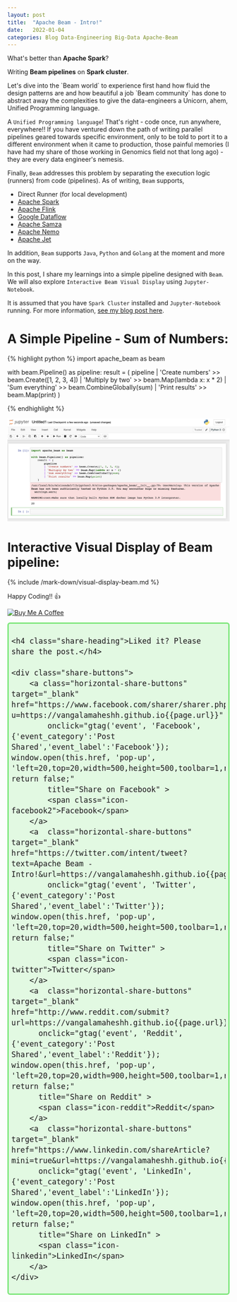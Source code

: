 ```yaml
---
layout: post
title:  "Apache Beam - Intro!"
date:   2022-01-04
categories: Blog Data-Engineering Big-Data Apache-Beam  
---
```


<p>What's better than <b>Apache Spark</b>?</p>
<p>Writing <b>Beam pipelines</b> on <b>Spark cluster</b>.</p>
Let's dive into the `Beam world` to experience first hand how fluid the design patterns are and how beautiful a job `Beam community` has done to abstract away the complexities to give the data-engineers a Unicorn, ahem, Unified Programming language.

A `Unified Programming language`! That's right - code once, run anywhere, everywhere!! If you have ventured down the path of writing parallel pipelines geared towards specific environment, only to be told to port it to a different environment when it came to production, those painful memories (I have had my share of those working in Genomics field not that long ago) - they are every data engineer's nemesis.

Finally, `Beam` addresses this problem by separating the execution logic (runners) from code (pipelines). As of writing, `Beam` supports,

- Direct Runner (for local development)
- <a href="https://spark.apache.org/" target="_blank">Apache Spark</a>
- <a href="https://flink.apache.org/" target="_blank">Apache Flink</a>
- <a href="https://cloud.google.com/blog/topics/developers-practitioners/dataflow-backbone-data-analytics" target="_blank">Google Dataflow</a>
- <a href="https://samza.apache.org/" target="_blank">Apache Samza</a>
- <a href="https://nemo.apache.org/" target="_blank">Apache Nemo</a>
- <a href="https://jet-start.sh/" target="_blank">Apache Jet</a>

In addition, `Beam` supports `Java`, `Python` and `Golang` at the moment and more on the way. 

In this post, I share my learnings into a simple pipeline designed with `Beam`. We will also explore `Interactive Beam Visual Display` using `Jupyter-Notebook`.

It is assumed that you have `Spark Cluster` installed and `Jupyter-Notebook` running. For more information, <a href="https://vangalamaheshh.github.io/blog/data-engineering/big-data/apache-spark/2022/01/03/apache-spark-installation.html" target="_blank">see my blog post here</a>.

A Simple Pipeline - Sum of Numbers:
===================================

{% highlight python %}
import apache_beam as beam

with beam.Pipeline() as pipeline:
    result = (
        pipeline
        | 'Create numbers' >> beam.Create([1, 2, 3, 4])
        | 'Multiply by two' >> beam.Map(lambda x: x * 2)
        | 'Sum everything' >> beam.CombineGlobally(sum)
        | 'Print results' >> beam.Map(print)
    )

{% endhighlight %}

![notebook1](/assets/images/beam-intro-1.png)

Interactive Visual Display of Beam pipeline:
============================================

{% include /mark-down/visual-display-beam.md %}

Happy Coding!! :+1:

<a href="https://www.buymeacoffee.com/MaheshVangala" target="_blank"><img src="https://cdn.buymeacoffee.com/buttons/default-orange.png" alt="Buy Me A Coffee" height="41" width="174"></a>

<div id="share-bar">

    <h4 class="share-heading">Liked it? Please share the post.</h4>

    <div class="share-buttons">
        <a class="horizontal-share-buttons" target="_blank" href="https://www.facebook.com/sharer/sharer.php?u=https://vangalamaheshh.github.io{{page.url}}" 
            onclick="gtag('event', 'Facebook', {'event_category':'Post Shared','event_label':'Facebook'}); window.open(this.href, 'pop-up', 'left=20,top=20,width=500,height=500,toolbar=1,resizable=0'); return false;"
            title="Share on Facebook" >
            <span class="icon-facebook2">Facebook</span>
        </a>
        <a  class="horizontal-share-buttons" target="_blank" href="https://twitter.com/intent/tweet?text=Apache Beam - Intro!&url=https://vangalamaheshh.github.io{{page.url}}"
            onclick="gtag('event', 'Twitter', {'event_category':'Post Shared','event_label':'Twitter'}); window.open(this.href, 'pop-up', 'left=20,top=20,width=500,height=500,toolbar=1,resizable=0'); return false;"
            title="Share on Twitter" >
            <span class="icon-twitter">Twitter</span>
        </a>
        <a  class="horizontal-share-buttons" target="_blank" href="http://www.reddit.com/submit?url=https://vangalamaheshh.github.io{{page.url}}"
          onclick="gtag('event', 'Reddit', {'event_category':'Post Shared','event_label':'Reddit'}); window.open(this.href, 'pop-up', 'left=20,top=20,width=900,height=500,toolbar=1,resizable=0'); return false;"
          title="Share on Reddit" >
          <span class="icon-reddit">Reddit</span>
        </a>
        <a  class="horizontal-share-buttons" target="_blank" href="https://www.linkedin.com/shareArticle?mini=true&url=https://vangalamaheshh.github.io{{page.url}}"
          onclick="gtag('event', 'LinkedIn', {'event_category':'Post Shared','event_label':'LinkedIn'}); window.open(this.href, 'pop-up', 'left=20,top=20,width=500,height=500,toolbar=1,resizable=0'); return false;"
          title="Share on LinkedIn" >
          <span class="icon-linkedin">LinkedIn</span>
        </a>
    </div>

</div>
<style type="text/css">
/* Share Bar */
#share-bar {
    font-size: 20px;
    border: 3px solid #7de77b;
    border-radius: 0.3em;
    padding: 0.3em;
    background: rgba(125,231,123,.21)
}

.share-heading {
    margin-top: 0px;
}

/* Title */
#share-bar h4 {
    margin-bottom: 10px;
    font-weight: 500;
}

/* All buttons */
.share-buttons {
}

.horizontal-share-buttons {
    border: 1px solid #928b8b;
    border-radius: 0.2em;
    padding: 0.2em;
    margin-right: 0.2em;
    line-height: 2em;
}

/* Each button */
.share-button {
    margin: 0px;
    margin-bottom: 10px;
    margin-right: 3px;
    border: 1px solid #D3D6D2;
    padding: 5px 10px 5px 10px;
}
.share-button:hover {
    opacity: 1;
    color: #ffffff;
}

/* Facebook button */
.icon-facebook2 {
    color: #3b5998;
}

.icon-facebook2:hover {
    background-color: #3b5998;
    color: white;
}

/* Twitter button */
.icon-twitter {
    color: #55acee;
}
.icon-twitter:hover {
    background-color: #55acee;
    color: white;
}

/* Reddit button */
.icon-reddit {
    color: #ff4500;
}
.icon-reddit:hover {
    background-color: #ff4500;
    color: white;
}

/* Hackernews button */
.icon-hackernews {
    color: #ff4500;
}

.icon-hackernews:hover {
    background-color: #ff4500;
    color: white;
}

/* LinkedIn button */
.icon-linkedin {
    color: #007bb5;
}
.icon-linkedin:hover {
    background-color: #007bb5;
    color: white;
}

</style>


